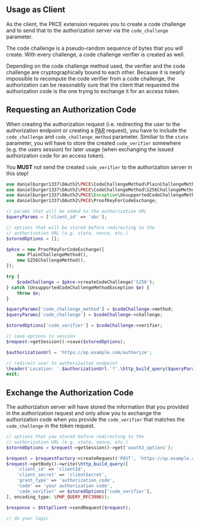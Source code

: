 ## Usage as Client

As the client, the PKCE extension requires you to create a code challenge and to send that to the authorization server via the `code_challenge` parameter.

The code challenge is a pseudo-random sequence of bytes that you will create.
With every challenge, a code challenge verifier is created as well.

Depending on the code challenge method used, the verifier and the code challenge are cryptographically bound to each other. Because it is nearly impossible to recompute the code verifier from a code challenge, the authorization can be reasonablly sure that the client that requested the authorization code is the one trying to exchange it for an access token.

## Requesting an Authorization Code

When creating the authorization request (i.e. redirecting the user to the authorization endpoint or creating a [PAR](https://datatracker.ietf.org/doc/html/rfc9126) request), you have to include the `code_challenge` and `code_challenge_method` parameter. Similiar to the `state` parameter, you will have to store the created `code_verifier` somewhere (e.g. the users session) for later usage (when exchanging the issued authorization code for an access token).

You **MUST** not send the created `code_verifier` to the authorization server in this step!

```php
use danielburger1337\OAuth2\PKCE\CodeChallengeMethod\PlainChallengeMethod;
use danielburger1337\OAuth2\PKCE\CodeChallengeMethod\S256ChallengeMethod;
use danielburger1337\OAuth2\PKCE\Exception\UnsupportedCodeChallengeMethodException;
use danielburger1337\OAuth2\PKCE\ProofKeyForCodeExchange;

// params that will be added to the authorization URL
$queryParams = ['client_id' => 'abc'];

// options that will be stored before redirecting to the
// authorization URL (e.g. state, nonce, etc.)
$storedOptions = [];

$pkce = new ProofKeyForCodeExchange([
    new PlainChallengeMethod(),
    new S256ChallengeMethod(),
]);

try {
    $codeChallenge = $pkce->createCodeChallenge('S256');
} catch (UnsupportedCodeChallengeMethodException $e) {
    throw $e;
}

$queryParams['code_challenge_method'] = $codeChallenge->method;
$queryParams['code_challenge'] = $codeChallenge->challenge;

$storedOptions['code_verifier'] = $codeChallenge->verifier;

// save options to session
$request->getSession()->save($storedOptions);

$authorizationUrl = 'https://op.example.com/authorize';

// redirect user to authorizaiton endpoint
\header('Location: '.$authorizationUrl.'?'.\http_build_query($queryParams, encoding_type: \PHP_QUERY_RFC3986));
exit;
```

## Exchange the Authorization Code

The authorization server will have stored the information that you provided in the authorization request and only allow you to exchange the authorization code when you provide the `code_verifier` that matches the `code_challenge` in the token request.

```php
// options that you stored before redirecting to the
// authorization URL (e.g. state, nonce, etc.)
$storedOptions = $request->getSession()->get('oauth2_options');

$request = $requestFactory->createRequest('POST', 'https://op.example.com/oauth2/token');
$request->getBody()->write(\http_build_query([
    'client_id' => 'clientId',
    'client_secret' => 'clientSecret',
    'grant_type' => 'authorization_code',
    'code' => 'your authorization code',
    'code_verifier' => $storedOptions['code_verifier'],
], encoding_type: \PHP_QUERY_RFC3986));

$response = $httpClient->sendRequest($request);

// do your logic
```
